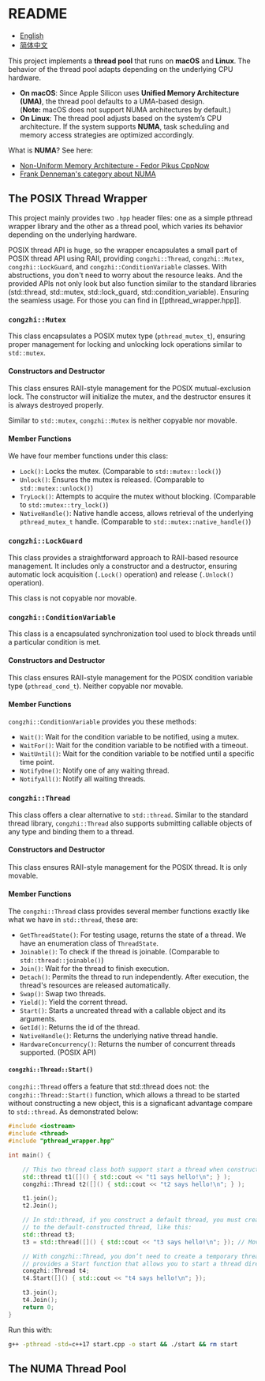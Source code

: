 # README

- [English](README.md)
- [简体中文](README.zh_CN.md)

This project implements a **thread pool** that runs on **macOS** and **Linux**. The behavior of the thread pool adapts depending on the underlying CPU hardware.

- **On macOS**: Since Apple Silicon uses **Unified Memory Architecture (UMA)**, the thread pool defaults to a UMA-based design.  
  (**Note:** macOS does not support NUMA architectures by default.)
- **On Linux**: The thread pool adjusts based on the system’s CPU architecture. If the system supports **NUMA**, task scheduling and memory access strategies are optimized accordingly.

What is **NUMA**? See here:

- [Non-Uniform Memory Architecture - Fedor Pikus CppNow](https://www.youtube.com/watch?v=f0ZKBusa4CI&t=6s)
- [Frank Denneman's category about NUMA](https://frankdenneman.nl/category/numa/page/3/)

## The POSIX Thread Wrapper

This project mainly provides two `.hpp` header files: one as a simple pthread wrapper library and the other as a thread pool, which varies its behavior depending on the underlying hardware.

POSIX thread API is huge, so the wrapper encapsulates a small part of POSIX thread API using RAII, providing `congzhi::Thread`, `congzhi::Mutex`, `congzhi::LockGuard`, and `congzhi::ConditionVariable` classes. With abstructions, you don't need to worry about the resource leaks. And the provided APIs not only look but also function similar to the standard libraries (std::thread, std::mutex, std::lock_guard, std::condition_variable). Ensuring the seamless usage. For those you can find in [[pthread_wrapper.hpp]].

### `congzhi::Mutex`

This class encapsulates a POSIX mutex type (`pthread_mutex_t`), ensuring proper management for locking and unlocking lock operations similar to `std::mutex`.

#### Constructors and Destructor

This class ensures RAII-style management for the POSIX mutual-exclusion lock. The constructor will initialize the mutex, and the destructor ensures it is always destroyed properly.

Similar to `std::mutex`, `congzhi::Mutex` is neither copyable nor movable.

#### Member Functions

We have four member functions under this class:

- `Lock()`: Locks the mutex. (Comparable to `std::mutex::lock()`)
- `Unlock()`: Ensures the mutex is released. (Comparable to `std::mutex::unlock()`)
- `TryLock()`: Attempts to acquire the mutex without blocking. (Comparable to `std::mutex::try_lock()`)
- `NativeHandle()`: Native handle access, allows retrieval of the underlying `pthread_mutex_t` handle. (Comparable to `std::mutex::native_handle()`)

### `congzhi::LockGuard`

This class provides a straightforward approach to RAII-based resource management. It includes only a constructor and a destructor, ensuring automatic lock acquisition (`.Lock()` operation) and release (`.Unlock()` operation).

This class is not copyable nor movable.

### `congzhi::ConditionVariable`

This class is a encapsulated synchronization tool used to block threads until a particular condition is met.

#### Constructors and Destructor

This class ensures RAII-style management for the POSIX condition variable type (`pthread_cond_t`). Neither copyable nor movable.

#### Member Functions

`congzhi::ConditionVariable` provides you these methods:

- `Wait()`: Wait for the condition variable to be notified, using a mutex.
- `WaitFor()`: Wait for the condition variable to be notified with a timeout.
- `WaitUntil()`: Wait for the condition variable to be notified until a specific time point.
- `NotifyOne()`: Notify one of any waiting thread.
- `NotifyAll()`: Notify all waiting threads.

### `congzhi::Thread`

This class offers a clear alternative to `std::thread`. Similar to the standard thread library, `congzhi::Thread` also supports submitting callable objects of any type and binding them to a thread.

#### Constructors and Destructor

This class ensures RAII-style management for the POSIX thread. It is only movable.

#### Member Functions

The `congzhi::Thread` class provides several member functions exactly like what we have in `std::thread`, these are:

- `GetThreadState()`: For testing usage, returns the state of a thread. We have an enumeration class of `ThreadState`.
- `Joinable()`: To check if the thread is joinable. (Comparable to `std::thread::joinable()`)
- `Join()`: Wait for the thread to finish execution.
- `Detach()`: Permits the thread to run independently. After execution, the thread's resources are released automatically.
- `Swap()`: Swap two threads.
- `Yield()`: Yield the corrent thread.
- `Start()`: Starts a uncreated thread with a callable object and its arguments.
- `GetId()`: Returns the id of the thread.
- `NativeHandle()`: Returns the underlying native thread handle.
- `HardwareConcurrency()`: Returns the number of concurrent threads supported. (POSIX API)

#### `congzhi::Thread::Start()`

`congzhi::Thread` offers a feature that std::thread does not: the `congzhi::Thread::Start()` function, which allows a thread to be started without constructing a new object, this is a signaficant advantage compare to `std::thread`. As demonstrated below:

```cpp
#include <iostream>
#include <thread>
#include "pthread_wrapper.hpp"

int main() {

    // This two thread class both support start a thread when construct the thread object:
    std::thread t1([]() { std::cout << "t1 says hello!\n"; } );
    congzhi::Thread t2([]() { std::cout << "t2 says hello!\n"; } );

    t1.join();
    t2.Join();

    // In std::thread, if you construct a default thread, you must create another thread and move it
    // to the default-constructed thread, like this:
    std::thread t3;
    t3 = std::thread([]() { std::cout << "t3 says hello!\n"; }); // Move assignment

    // With congzhi::Thread, you don’t need to create a temporary thread and move it. congzhi::Thread
    // provides a Start function that allows you to start a thread directly:
    congzhi::Thread t4;
    t4.Start([]() { std::cout << "t4 says hello!\n"; });

    t3.join();
    t4.Join();
    return 0;
}
```

Run this with:

```bash
g++ -pthread -std=c++17 start.cpp -o start && ./start && rm start
```

## The NUMA Thread Pool


